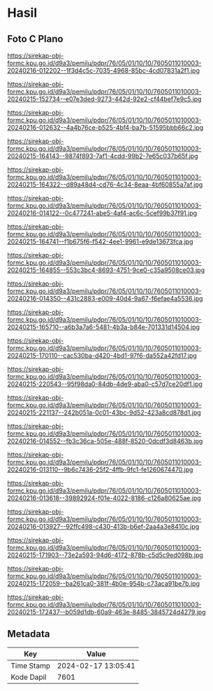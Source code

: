 # Hasil

## Foto C Plano

https://sirekap-obj-formc.kpu.go.id/d9a3/pemilu/pdpr/76/05/01/10/10/7605011010003-20240216-012202--1f3d4c5c-7035-4968-85bc-4cd07831a2f1.jpg

https://sirekap-obj-formc.kpu.go.id/d9a3/pemilu/pdpr/76/05/01/10/10/7605011010003-20240215-152734--e07e3ded-9273-442d-92e2-cf44bef7e9c5.jpg

https://sirekap-obj-formc.kpu.go.id/d9a3/pemilu/pdpr/76/05/01/10/10/7605011010003-20240216-012632--4a4b76ce-b525-4bf4-ba7b-51595bbb66c2.jpg

https://sirekap-obj-formc.kpu.go.id/d9a3/pemilu/pdpr/76/05/01/10/10/7605011010003-20240215-164143--9874f893-7af1-4cdd-99b2-7e65c037b65f.jpg

https://sirekap-obj-formc.kpu.go.id/d9a3/pemilu/pdpr/76/05/01/10/10/7605011010003-20240215-164322--d89a48d4-cd76-4c34-8eaa-4bf60855a7af.jpg

https://sirekap-obj-formc.kpu.go.id/d9a3/pemilu/pdpr/76/05/01/10/10/7605011010003-20240216-014122--0c477241-abe5-4af4-ac6c-5cef99b37f91.jpg

https://sirekap-obj-formc.kpu.go.id/d9a3/pemilu/pdpr/76/05/01/10/10/7605011010003-20240215-164741--f1b675f6-f542-4ee1-9961-e9de13673fca.jpg

https://sirekap-obj-formc.kpu.go.id/d9a3/pemilu/pdpr/76/05/01/10/10/7605011010003-20240215-164855--553c3bc4-8693-4751-9ce0-c35a9508ce03.jpg

https://sirekap-obj-formc.kpu.go.id/d9a3/pemilu/pdpr/76/05/01/10/10/7605011010003-20240216-014350--431c2883-e009-40d4-9a67-f6efae4a5536.jpg

https://sirekap-obj-formc.kpu.go.id/d9a3/pemilu/pdpr/76/05/01/10/10/7605011010003-20240215-165710--a6b3a7a6-5481-4b3a-b84e-701331d14504.jpg

https://sirekap-obj-formc.kpu.go.id/d9a3/pemilu/pdpr/76/05/01/10/10/7605011010003-20240215-170110--cac530ba-d420-4bd1-97f6-da552a42fd17.jpg

https://sirekap-obj-formc.kpu.go.id/d9a3/pemilu/pdpr/76/05/01/10/10/7605011010003-20240215-220543--95f98da0-84db-4de9-aba0-c57d7ce20df1.jpg

https://sirekap-obj-formc.kpu.go.id/d9a3/pemilu/pdpr/76/05/01/10/10/7605011010003-20240215-221137--242b051a-0c01-43bc-9d52-423a8cd878d1.jpg

https://sirekap-obj-formc.kpu.go.id/d9a3/pemilu/pdpr/76/05/01/10/10/7605011010003-20240216-014552--fb3c36ca-505e-488f-8520-0dcdf3d8463b.jpg

https://sirekap-obj-formc.kpu.go.id/d9a3/pemilu/pdpr/76/05/01/10/10/7605011010003-20240216-013110--9b6c7436-25f2-4ffb-9fc1-fe1260674470.jpg

https://sirekap-obj-formc.kpu.go.id/d9a3/pemilu/pdpr/76/05/01/10/10/7605011010003-20240216-013618--39892924-f01e-4022-8186-c126a80625ae.jpg

https://sirekap-obj-formc.kpu.go.id/d9a3/pemilu/pdpr/76/05/01/10/10/7605011010003-20240216-013927--92ffc498-c430-413b-b6ef-2aa4a3e8410c.jpg

https://sirekap-obj-formc.kpu.go.id/d9a3/pemilu/pdpr/76/05/01/10/10/7605011010003-20240215-171903--73e2a593-94d6-4172-878b-c5d5c9ed098b.jpg

https://sirekap-obj-formc.kpu.go.id/d9a3/pemilu/pdpr/76/05/01/10/10/7605011010003-20240215-172059--ba261ca0-381f-4b0e-954b-c73aca91be7b.jpg

https://sirekap-obj-formc.kpu.go.id/d9a3/pemilu/pdpr/76/05/01/10/10/7605011010003-20240215-172437--b059d1db-60a9-463e-8485-3845724d4279.jpg


## Metadata

| Key        | Value               |
| ---------- | ------------------- |
| Time Stamp | 2024-02-17 13:05:41 |
| Kode Dapil | 7601                |



